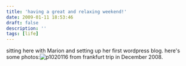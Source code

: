 ```yaml
---
title: 'having a great and relaxing weekend!'
date: 2009-01-11 18:53:46
draft: false
description: ''
tags: [life]
---
```


sitting here with Marion and setting up her first wordpress blog. here's some photos:![p1020116](/shared/2009/01/p1020116-300x225.jpg "p1020116") from frankfurt trip in December 2008.